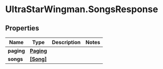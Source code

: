 # UltraStarWingman.SongsResponse

## Properties

Name | Type | Description | Notes
------------ | ------------- | ------------- | -------------
**paging** | [**Paging**](Paging.md) |  | 
**songs** | [**[Song]**](Song.md) |  | 


